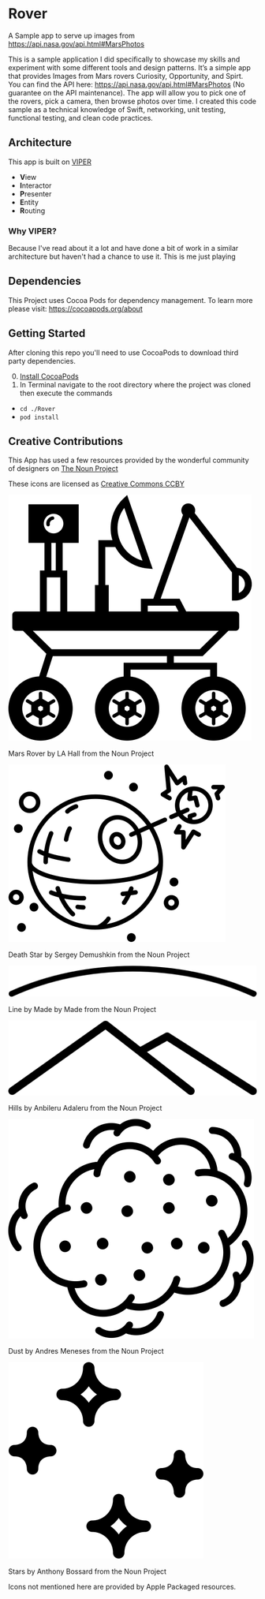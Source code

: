 # Rover
A Sample app to serve up images from https://api.nasa.gov/api.html#MarsPhotos

This is a sample application I did specifically to showcase my skills and experiment with some different tools and design patterns. It’s a simple app that provides Images from Mars rovers Curiosity, Opportunity, and Spirt. You can find the API here: https://api.nasa.gov/api.html#MarsPhotos (No guarantee on the API maintenance). The app will allow you to pick one of the rovers, pick a camera, then browse photos over time. I created this code sample as a technical knowledge of Swift, networking, unit testing, functional testing, and clean code practices.

## Architecture
This app is built on [VIPER](https://www.objc.io/issues/13-architecture/viper/)
* **V**iew
* **I**nteractor
* **P**resenter
* **E**ntity
* **R**outing

### Why VIPER?
Because I've read about it a lot and have done a bit of work in a similar architecture but haven't had a chance to use it. This is me just playing

## Dependencies
This Project uses Cocoa Pods for dependency management. To learn more please visit: https://cocoapods.org/about

## Getting Started
After cloning this repo you'll need to use CocoaPods to download third party dependencies.

0) [Install CocoaPods](https://guides.cocoapods.org/using/getting-started.html)
1) In Terminal navigate to the root directory where the project was cloned then execute the commands
* `cd ./Rover`
* `pod install`

## Creative Contributions
This App has used a few resources provided by the wonderful community of designers on [The Noun Project](https://thenounproject.com)

These icons are licensed as [Creative Commons CCBY](https://creativecommons.org/licenses/by/3.0/legalcode)

![Mars Rover by LA Hall from the Noun Project](images/noun_269945_cc.png)

Mars Rover by LA Hall from the Noun Project

![Death Star by Sergey Demushkin from the Noun Project](images/noun_191002_cc.png)

Death Star by Sergey Demushkin from the Noun Project

![Line by Made by Made from the Noun Project](images/noun_924544_cc.png)

Line by Made by Made from the Noun Project

![Hills by Anbileru Adaleru from the Noun Project](images/noun_729632_cc.png)

Hills by Anbileru Adaleru from the Noun Project

![Dust by Andres Meneses from the Noun Project](images/noun_915373_cc.png)

Dust by Andres Meneses from the Noun Project

![Stars by Anthony Bossard from the Noun Projectt](images/noun_315722_cc.png)


Stars by Anthony Bossard from the Noun Project


Icons not mentioned here are provided by Apple Packaged resources.
